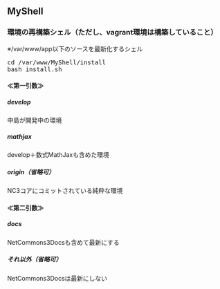 ## MyShell

### 環境の再構築シェル（ただし、vagrant環境は構築していること）
※/var/www/app以下のソースを最新化するシェル

<pre>
cd /var/www/MyShell/install
bash install.sh
</pre>

#### ≪第一引数≫
##### develop
中島が開発中の環境
##### mathjax
develop＋数式MathJaxも含めた環境
##### origin（省略可）
NC3コアにコミットされている純粋な環境
#### ≪第二引数≫
##### docs
NetCommons3Docsも含めて最新にする
##### それ以外（省略可）
NetCommons3Docsは最新にしない

